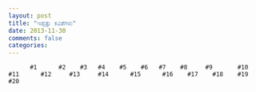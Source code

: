 ```yaml
---
layout: post
title: "ಇಪ್ಪತ್ತು ಕವಿತೆಗಳು"
date: 2013-11-30
comments: false
categories: 
---
```



          #1      #2    #3   #4    #5    #6   #7    #8     #9       #10     #11      #12     #13     #14      #15      #16    #17    #18    #19     #20   
